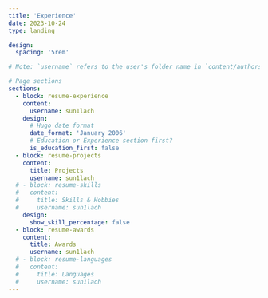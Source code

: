 ```yaml
---
title: 'Experience'
date: 2023-10-24
type: landing

design:
  spacing: '5rem'

# Note: `username` refers to the user's folder name in `content/authors/`

# Page sections
sections:
  - block: resume-experience
    content:
      username: sun1lach
    design:
      # Hugo date format
      date_format: 'January 2006'
      # Education or Experience section first?
      is_education_first: false
  - block: resume-projects
    content:
      title: Projects
      username: sun1lach
  # - block: resume-skills
  #   content:
  #     title: Skills & Hobbies
  #     username: sun1lach
    design:
      show_skill_percentage: false
  - block: resume-awards
    content:
      title: Awards
      username: sun1lach
  # - block: resume-languages
  #   content:
  #     title: Languages
  #     username: sun1lach
---
```

